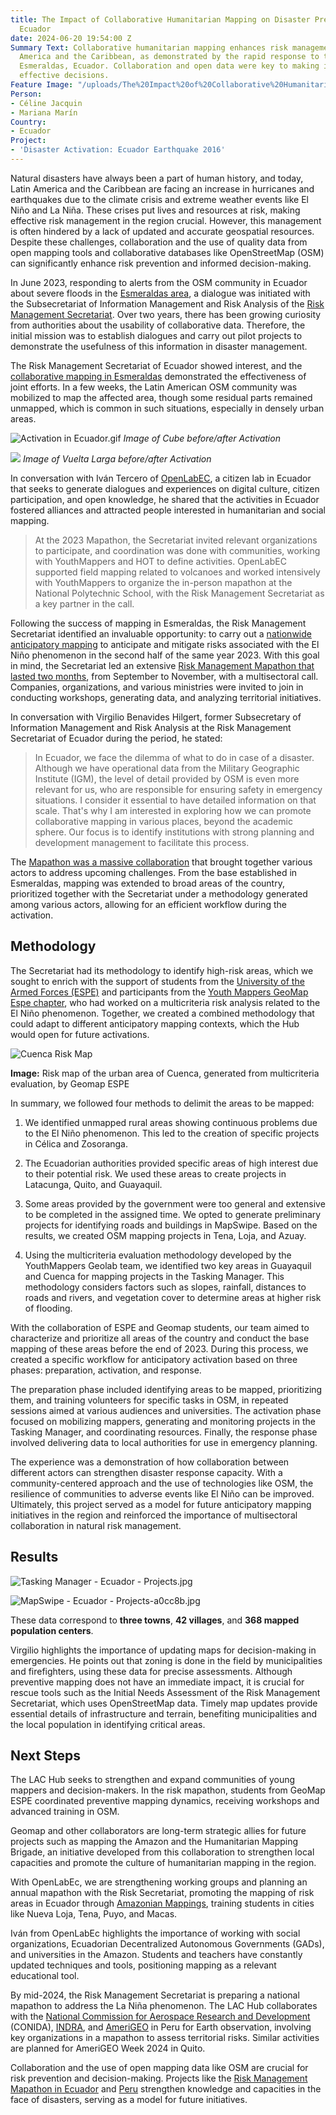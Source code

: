 ```yaml
---
title: The Impact of Collaborative Humanitarian Mapping on Disaster Preparedness in
  Ecuador
date: 2024-06-20 19:54:00 Z
Summary Text: Collaborative humanitarian mapping enhances risk management in Latin
  America and the Caribbean, as demonstrated by the rapid response to the floods in
  Esmeraldas, Ecuador. Collaboration and open data were key to making informed and
  effective decisions.
Feature Image: "/uploads/The%20Impact%20of%20Collaborative%20Humanitarian%20Mapping%20on%20Disaster%20Preparedness%20in%20Ecuador.jpg"
Person:
- Céline Jacquin
- Mariana Marín
Country:
- Ecuador
Project:
- 'Disaster Activation: Ecuador Earthquake 2016'
---
```


Natural disasters have always been a part of human history, and today, Latin America and the Caribbean are facing an increase in hurricanes and earthquakes due to the climate crisis and extreme weather events like El Niño and La Niña. These crises put lives and resources at risk, making effective risk management in the region crucial. However, this management is often hindered by a lack of updated and accurate geospatial resources. Despite these challenges, collaboration and the use of quality data from open mapping tools and collaborative databases like OpenStreetMap (OSM) can significantly enhance risk prevention and informed decision-making.

In June 2023, responding to alerts from the OSM community in Ecuador about severe floods in the [Esmeraldas area](https://www.openstreetmap.org/search?query=esmeraldas%20ecuador#map=9/0.8391/-79.3680), a dialogue was initiated with the Subsecretariat of Information Management and Risk Analysis of the [Risk Management Secretariat](https://www.gestionderiesgos.gob.ec/). Over two years, there has been growing curiosity from authorities about the usability of collaborative data. Therefore, the initial mission was to establish dialogues and carry out pilot projects to demonstrate the usefulness of this information in disaster management.

The Risk Management Secretariat of Ecuador showed interest, and the [collaborative mapping in Esmeraldas](https://www.hotosm.org/updates/El-mapeo-como-respuesta-al-desastre-en-Esmeraldas-Ecuador/) demonstrated the effectiveness of joint efforts. In a few weeks, the Latin American OSM community was mobilized to map the affected area, though some residual parts remained unmapped, which is common in such situations, especially in densely urban areas.

![Activation in Ecuador.gif](/uploads/Activacio%CC%81n%20en%20Ecuador.gif)
*Image of Cube before/after Activation*

![](https://lh7-us.googleusercontent.com/docsz/AD_4nXcFuLBljrGkgl8VMi3RFQo_2Xk97xf3Mf4jdf4DPZNy-iwutE9y_yZR2pVXZ-t-ZJLr4jyo5kc-owun6PFOSPeDAxR6PAbXmQdZlc3jLfegfguiwsNOOg6PeCTJuc5Eduh6VZ-E-alLlS_7Es57CZ38VqQo?key=KoQAk8FtBfpNmYxNDEnjfA)
*Image of Vuelta Larga before/after Activation*

In conversation with Iván Tercero of [OpenLabEC](https://openlab.ec/), a citizen lab in Ecuador that seeks to generate dialogues and experiences on digital culture, citizen participation, and open knowledge, he shared that the activities in Ecuador fostered alliances and attracted people interested in humanitarian and social mapping.

> At the 2023 Mapathon, the Secretariat invited relevant organizations to participate, and coordination was done with communities, working with YouthMappers and HOT to define activities. OpenLabEC supported field mapping related to volcanoes and worked intensively with YouthMappers to organize the in-person mapathon at the National Polytechnic School, with the Risk Management Secretariat as a key partner in the call.

Following the success of mapping in Esmeraldas, the Risk Management Secretariat identified an invaluable opportunity: to carry out a [nationwide anticipatory mapping](https://www.preventionweb.net/es/news/mapaton-ecuador-identificando-riesgos-de-desastres-para-poder-reducirlos) to anticipate and mitigate risks associated with the El Niño phenomenon in the second half of the same year 2023. With this goal in mind, the Secretariat led an extensive [Risk Management Mapathon that lasted two months](https://www.hotosm.org/updates/de-la-reaccion-a-la-prevencion-mapeo-de-riesgos-en-ecuador/), from September to November, with a multisectoral call. Companies, organizations, and various ministries were invited to join in conducting workshops, generating data, and analyzing territorial initiatives.

In conversation with Virgilio Benavides Hilgert, former Subsecretary of Information Management and Risk Analysis at the Risk Management Secretariat of Ecuador during the period, he stated:

> In Ecuador, we face the dilemma of what to do in case of a disaster. Although we have operational data from the Military Geographic Institute (IGM), the level of detail provided by OSM is even more relevant for us, who are responsible for ensuring safety in emergency situations. I consider it essential to have detailed information on that scale. That's why I am interested in exploring how we can promote collaborative mapping in various places, beyond the academic sphere. Our focus is to identify institutions with strong planning and development management to facilitate this process.

The [Mapathon was a massive collaboration](https://www.lahora.com.ec/loja/gestion-de-riesgos-impulsa-alternativa-para-identificar-emergencias/) that brought together various actors to address upcoming challenges. From the base established in Esmeraldas, mapping was extended to broad areas of the country, prioritized together with the Secretariat under a methodology generated among various actors, allowing for an efficient workflow during the activation.

## Methodology

The Secretariat had its methodology to identify high-risk areas, which we sought to enrich with the support of students from the [University of the Armed Forces (ESPE)](https://www.espe.edu.ec/) and participants from the [Youth Mappers GeoMap Espe chapter](https://www.instagram.com/geomapespe/), who had worked on a multicriteria risk analysis related to the El Niño phenomenon. Together, we created a combined methodology that could adapt to different anticipatory mapping contexts, which the Hub would open for future activations.

![Cuenca Risk Map](https://lh7-us.googleusercontent.com/docsz/AD_4nXcfMiQpR5dWThFnSI3u1Zw_Y4_LsNzjHvS_uIM8GlfZ7ReWph_Q_ZIN7ZiJeRdPdUbG35cZYENj_oMlvo5waKPmYs9xVg2zcy5FsnDqtlf6R2bM0DdWqnooRKzTUH1EO4QqlFyrFYXuq9Wr-RlVJ46gJZ0p?key=KoQAk8FtBfpNmYxNDEnjfA)

**Image:** Risk map of the urban area of Cuenca, generated from multicriteria evaluation, by Geomap ESPE

In summary, we followed four methods to delimit the areas to be mapped:

1. We identified unmapped rural areas showing continuous problems due to the El Niño phenomenon. This led to the creation of specific projects in Célica and Zosoranga.

2. The Ecuadorian authorities provided specific areas of high interest due to their potential risk. We used these areas to create projects in Latacunga, Quito, and Guayaquil.

3. Some areas provided by the government were too general and extensive to be completed in the assigned time. We opted to generate preliminary projects for identifying roads and buildings in MapSwipe. Based on the results, we created OSM mapping projects in Tena, Loja, and Azuay.

4. Using the multicriteria evaluation methodology developed by the YouthMappers Geolab team, we identified two key areas in Guayaquil and Cuenca for mapping projects in the Tasking Manager. This methodology considers factors such as slopes, rainfall, distances to roads and rivers, and vegetation cover to determine areas at higher risk of flooding.

With the collaboration of ESPE and Geomap students, our team aimed to characterize and prioritize all areas of the country and conduct the base mapping of these areas before the end of 2023. During this process, we created a specific workflow for anticipatory activation based on three phases: preparation, activation, and response.

The preparation phase included identifying areas to be mapped, prioritizing them, and training volunteers for specific tasks in OSM, in repeated sessions aimed at various audiences and universities. The activation phase focused on mobilizing mappers, generating and monitoring projects in the Tasking Manager, and coordinating resources. Finally, the response phase involved delivering data to local authorities for use in emergency planning.

The experience was a demonstration of how collaboration between different actors can strengthen disaster response capacity. With a community-centered approach and the use of technologies like OSM, the resilience of communities to adverse events like El Niño can be improved. Ultimately, this project served as a model for future anticipatory mapping initiatives in the region and reinforced the importance of multisectoral collaboration in natural risk management.

## Results

![Tasking Manager - Ecuador - Projects.jpg](/uploads/Tasking%20Manager%20-%20Ecuador%20-%20Projects.jpg)

![MapSwipe - Ecuador - Projects-a0cc8b.jpg](/uploads/MapSwipe%20-%20Ecuador%20-%20Projects-a0cc8b.jpg)

These data correspond to **three towns**, **42 villages**, and **368 mapped population centers**.

Virgilio highlights the importance of updating maps for decision-making in emergencies. He points out that zoning is done in the field by municipalities and firefighters, using these data for precise assessments. Although preventive mapping does not have an immediate impact, it is crucial for rescue tools such as the Initial Needs Assessment of the Risk Management Secretariat, which uses OpenStreetMap data. Timely map updates provide essential details of infrastructure and terrain, benefiting municipalities and the local population in identifying critical areas.

## Next Steps

The LAC Hub seeks to strengthen and expand communities of young mappers and decision-makers. In the risk mapathon, students from GeoMap ESPE coordinated preventive mapping dynamics, receiving workshops and advanced training in OSM.

Geomap and other collaborators are long-term strategic allies for future projects such as mapping the Amazon and the Humanitarian Mapping Brigade, an initiative developed from this collaboration to strengthen local capacities and promote the culture of humanitarian mapping in the region.

With OpenLabEc, we are strengthening working groups and planning an annual mapathon with the Risk Secretariat, promoting the mapping of risk areas in Ecuador through [Amazonian Mappings](https://www.hotosm.org/updates/mapeos-amazonicos-para-una-amazonia-inclusiva-y-sostenible/), training students in cities like Nueva Loja, Tena, Puyo, and Macas.

Iván from OpenLabEc highlights the importance of working with social organizations, Ecuadorian Decentralized Autonomous Governments (GADs), and universities in the Amazon. Students and teachers have constantly updated techniques and tools, positioning mapping as a relevant educational tool.

By mid-2024, the Risk Management Secretariat is preparing a national mapathon to address the La Niña phenomenon. The LAC Hub collaborates with the [National Commission for Aerospace Research and Development](https://www.gob.pe/conida) (CONIDA), [INDRA](https://www.indracompany.com/es/pais/peru), and [AmeriGEO](https://www.amerigeo.org/) in Peru for Earth observation, involving key organizations in a mapathon to assess territorial risks. Similar activities are planned for AmeriGEO Week 2024 in Quito.

Collaboration and the use of open mapping data like OSM are crucial for risk prevention and decision-making. Projects like the [Risk Management Mapathon in Ecuador](https://www.hotosm.org/updates/de-la-reaccion-a-la-prevencion-mapeo-de-riesgos-en-ecuador/) and [Peru](https://x.com/MapHubLAC/status/1781457820790968446/photo/1) strengthen knowledge and capacities in the face of disasters, serving as a model for future initiatives.